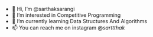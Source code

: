 - 👋 Hi, I’m @sarthaksarangi
- 👀 I’m interested in Competitive Programming 
- 🌱 I’m currently learning Data Structures And Algorithms 
- 📫 You can reach me on instagram @_sarttthak_

<!---
sarthaksarangi/sarthaksarangi is a ✨ special ✨ repository because its `README.md` (this file) appears on your GitHub profile.
You can click the Preview link to take a look at your changes.
--->
